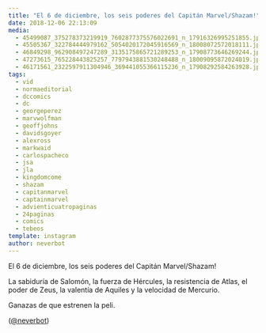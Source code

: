 ```yaml
---
title: "El 6 de diciembre, los seis poderes del Capitán Marvel/Shazam!"
date: 2018-12-06 22:13:09
media: 
  - 45499087_375278373219919_7602877375576022691_n_17916326995251855.jpg
  - 45505367_322784444979162_5054020172045916569_n_18008072572018111.jpg
  - 46849298_962908497247289_3135175865721289253_n_17908773646269244.jpg
  - 47273615_765228443825257_7797943881530248488_n_18009095872024019.jpg
  - 46171561_2322597911304946_369441055366115236_n_17908292584263928.jpg
tags: 
  - vid
  - normaeditorial
  - dccomics
  - dc
  - georgeperez
  - marvwolfman
  - geoffjohns
  - davidsgoyer
  - alexross
  - markwaid
  - carlospacheco
  - jsa
  - jla
  - kingdomcome
  - shazam
  - capitanmarvel
  - captainmarvel
  - advienticuatropaginas
  - 24paginas
  - comics
  - tebeos
template: instagram
author: neverbot
---
```


El 6 de diciembre, los seis poderes del Capitán Marvel/Shazam!


La sabiduría de Salomón, la fuerza de Hércules, la resistencia de Atlas, el poder de Zeus, la valentía de Aquiles y la velocidad de Mercurio.


Ganazas de que estrenen la peli.


([@neverbot](https://instagram.com/neverbot))
